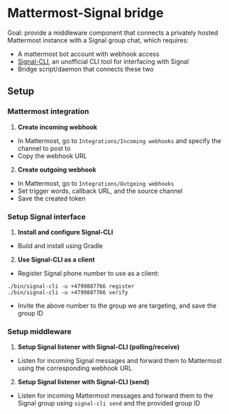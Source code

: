 # Mattermost-Signal bridge

Goal: provide a middleware component that connects a privately hosted Mattermost instance with a Signal group chat, which requires:
* A mattermost bot account with webhook access
* [Signal-CLI](https://github.com/AsamK/signal-cli), an unofficial CLI tool for interfacing with Signal
* Bridge script/daemon that connects these two

## Setup

### Mattermost integration

1. **Create incoming webhook**
* In Mattermost, go to `Integrations/Incoming webhooks` and specify the channel to post to
* Copy the webhook URL

2. **Create outgoing webhook**
* In Mattermost, go to `Integrations/Outgoing webhooks`
* Set trigger words, callback URL, and the source channel
* Save the created token

### Setup Signal interface

1. **Install and configure Signal-CLI**
* Build and install using Gradle

2. **Use Signal-CLI as a client**
* Register Signal phone number to use as a client:
```shell
./bin/signal-cli -u +4799887766 register
./bin/signal-cli -u +4799887766 verify
```
* Invite the above number to the group we are targeting, and save the group ID

### Setup middleware

1. **Setup Signal listener with Signal-CLI (polling/receive)**
* Listen for incoming Signal messages and forward them to Mattermost using the corresponding webhook URL

2. **Setup Signal listener with Signal-CLI (send)**
* Listen for incoming Mattermost messages and forward them to the Signal group using `signal-cli send` and the provided group ID

